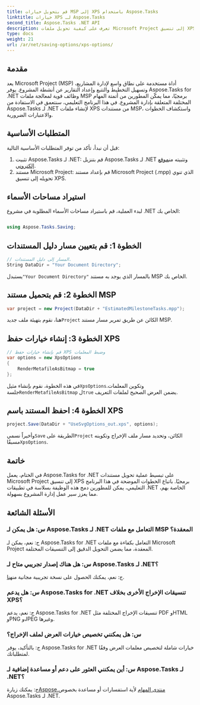 ```yaml
---
title: قم بتحويل خيارات MSP إلى XPS باستخدام Aspose.Tasks
linktitle: خيارات XPS لـ Aspose.Tasks
second_title: Aspose.Tasks .NET API
description: تعرف على كيفية تحويل ملفات Microsoft Project إلى تنسيق XPS باستخدام Aspose.Tasks لـ .NET. سهولة التكامل، وظائف قوية.
type: docs
weight: 21
url: /ar/net/saving-options/xps-options/
---
```

## مقدمة
يعد Microsoft Project (MSP) أداة مستخدمة على نطاق واسع لإدارة المشاريع، وتسهيل التخطيط والتتبع وإعداد التقارير عن أنشطة المشروع. يوفر Aspose.Tasks for .NET وظائف قوية لمعالجة ملفات MSP برمجيًا، مما يمكّن المطورين من أتمتة المهام المختلفة المتعلقة بإدارة المشروع. في هذا البرنامج التعليمي، سنتعمق في الاستفادة من Aspose.Tasks لـ .NET لإنشاء ملفات XPS من مستندات MSP، واستكشاف الخطوات والاعتبارات الضرورية.
## المتطلبات الأساسية
قبل أن نبدأ، تأكد من توفر المتطلبات الأساسية التالية:
1.  تثبيت Aspose.Tasks لـ .NET: قم بتنزيل Aspose.Tasks لـ .NET وتثبيته من[موقع إلكتروني](https://releases.aspose.com/tasks/net/).
2. مستند Microsoft Project: قم بإعداد مستند Microsoft Project (.mpp) الذي تنوي تحويله إلى تنسيق XPS.

## استيراد مساحات الأسماء
لبدء العملية، قم باستيراد مساحات الأسماء المطلوبة في مشروع .NET الخاص بك:
```csharp

using Aspose.Tasks.Saving;
```

## الخطوة 1: قم بتعيين مسار دليل المستندات
```csharp
// المسار إلى دليل المستندات.
String DataDir = "Your Document Directory";
```
 يستبدل`"Your Document Directory"` بالمسار الذي يوجد به مستند MSP الخاص بك.
## الخطوة 2: قم بتحميل مستند MSP
```csharp
var project = new Project(DataDir + "EstimatedMilestoneTasks.mpp");
```
 هنا، نقوم بتهيئة ملف جديد`Project` الكائن عن طريق تمرير مسار مستند MSP.
## الخطوة 3: إنشاء خيارات حفظ XPS
```csharp
// قم بإنشاء خيارات حفظ XPS وضبط المعلمات
var options = new XpsOptions
{
    RenderMetafileAsBitmap = true
};
```
 في هذه الخطوة، نقوم بإنشاء مثيل`XpsOptions`وتكوين المعلمات. جلسة`RenderMetafileAsBitmap` ل`true` يضمن العرض الصحيح لملفات التعريف.
## الخطوة 4: احفظ المستند باسم XPS
```csharp
project.Save(DataDir + "UseSvgOptions_out.xps", options);
```
 وأخيراً نسمي`Save` الطريقة على`Project` الكائن، وتحديد مسار ملف الإخراج وتكوينه مسبقًا`XpsOptions`.

## خاتمة
في الختام، يعمل Aspose.Tasks for .NET على تبسيط عملية تحويل مستندات Microsoft Project إلى تنسيق XPS برمجيًا. باتباع الخطوات الموضحة في هذا البرنامج التعليمي، يمكن للمطورين دمج هذه الوظيفة بسلاسة في تطبيقات .NET الخاصة بهم، مما يعزز سير عمل إدارة المشروع بسهولة.
## الأسئلة الشائعة
### س: هل يمكن لـ Aspose.Tasks لـ .NET التعامل مع ملفات MSP المعقدة؟
ج: نعم، يمكن لـ Aspose.Tasks for .NET التعامل بكفاءة مع ملفات Microsoft Project المعقدة، مما يضمن التحويل الدقيق إلى التنسيقات المختلفة.
### س: هل هناك إصدار تجريبي متاح لـ Aspose.Tasks لـ .NET؟
 ج: نعم، يمكنك الحصول على نسخة تجريبية مجانية من[هنا](https://releases.aspose.com/).
### س: هل يدعم Aspose.Tasks for .NET تنسيقات الإخراج الأخرى بخلاف XPS؟
ج: نعم، يدعم Aspose.Tasks for .NET تنسيقات الإخراج المختلفة مثل PDF وHTML وPNG وJPEG وغيرها.
### س: هل يمكنني تخصيص خيارات العرض لملف الإخراج؟
ج: بالتأكيد، يوفر Aspose.Tasks for .NET خيارات شاملة لتخصيص معلمات العرض وفقًا لمتطلباتك.
### س: أين يمكنني العثور على دعم أو مساعدة إضافية لـ Aspose.Tasks لـ .NET؟
 ج: يمكنك زيارة[Aspose.منتدى المهام](https://forum.aspose.com/c/tasks/15) لأية استفسارات أو مساعدة بخصوص Aspose.Tasks لـ .NET.